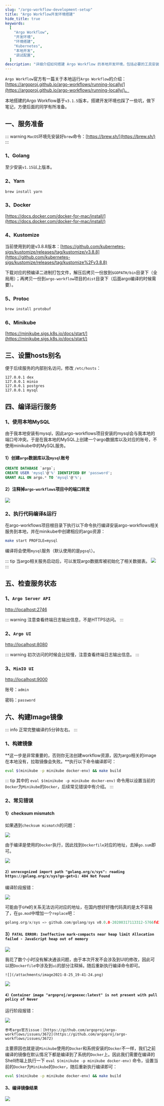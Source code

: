 ```yaml
---
slug: "/argo-workflow-development-setup"
title: "Argo Workflow开发环境搭建"
hide_title: true
keywords:
  [
    "Argo Workflow",
    "开发环境",
    "环境搭建",
    "Kubernetes",
    "本地开发",
    "调试配置",
  ]
description: "详细介绍如何搭建 Argo Workflow 的本地开发环境，包括必要的工具安装、配置步骤和开发调试指南"
---
```




`Argo Workflow`官方有一篇关于本地运行`Argo Workflow`的介绍：[https://argoproj.github.io/argo-workflows/running-locally/](https://argoproj.github.io/argo-workflows/running-locally/)。

本地搭建的Argo Workflow基于`v3.1.5`版本，搭建开发环境也踩了一些坑，做下笔记，方便后面的同学有所准备。

## 一、服务准备


::: warning
`MacOS`环境先安装好`brew`命令：[https://brew.sh/](https://brew.sh/)
:::

### 1、Golang

至少安装`v1.15`以上版本。

### 2、Yarn

```bash
brew install yarn
```

### 3、Docker

[https://docs.docker.com/docker-for-mac/install/](https://docs.docker.com/docker-for-mac/install/)

### 4、Kustomize

当前使用到的是v3.8.8版本：[https://github.com/kubernetes-sigs/kustomize/releases/tag/kustomize/v3.8.8](https://github.com/kubernetes-sigs/kustomize/releases/tag/kustomize%2Fv3.8.8)

下载对应的预编译二进制打包文件，解压后拷贝一份放到`$GOPATH/bin`目录下（全局用）；再拷贝一份到`argo-workflow`项目的`dist`目录下（后面argo编译的时候需要）。

### 5、Protoc

```bash
brew install protobuf
```

### 6、Minikube

[https://minikube.sigs.k8s.io/docs/start/](https://minikube.sigs.k8s.io/docs/start/)

## 三、设置hosts别名

便于后续服务的内部别名访问，修改 `/etc/hosts`：

```text
127.0.0.1 dex
127.0.0.1 minio
127.0.0.1 postgres
127.0.0.1 mysql
```

## 四、编译运行服务

### 1、使用本地MySQL

由于我本地安装有mysql，因此argo-workflows项目安装的mysql会与我本地的端口号冲突。于是在我本地的MySQL上创建一个argo数据库以及对应的账号，不使用minikube中的MySQL服务。

#### 1）创建`argo`数据库以及`mysql`账号

```sql
CREATE DATABASE `argo`;
CREATE USER 'mysql'@'%' IDENTIFIED BY 'password';
GRANT ALL ON argo.* TO 'mysql'@'%';
```

#### 2）注释掉`argo-workflows`项目中的端口转发

![](/attachments/image2021-8-9_16-34-51.png)

### 2、执行代码编译&运行

在argo-workflows项目根目录下执行以下命令执行编译安装argo-workflows相关服务到本地，并在minikube中创建相应的argo资源：

```bash
make start PROFILE=mysql
```

编译将会使用`mysql`服务（默认使用的是`pgsql`）。

::: tip
当argo相关服务启动后，可以发现argo数据库被初始化了相关数据表。
![](/attachments/image2021-8-9_16-36-46.png)
:::

## 五、检查服务状态

### 1、`Argo Server API`

[http://localhost:2746](http://localhost:2746)

::: warning
注意查看终端日志输出信息，不是HTTPS访问。
:::

### 2、`Argo UI`

[http://localhost:8080](http://localhost:8080)

::: warning
初次访问的时候会比较慢，注意查看终端日志输出信息。
:::

### 3、`MinIO UI`

[http://localhost:9000](http://localhost:9000) 

账号：`admin`

密码：`password`

## 六、构建Image镜像

::: info
正常完整编译约5分钟左右。
:::

### 1、构建镜像

**这一步是非常重要的，否则你无法创建workflow资源，因为argo相关的image在本地没有，拉取镜像会失败。**执行以下命令编译即可：

```bash
eval $(minikube -p minikube docker-env) && make build
```

::: tip
其中的 `eval $(minikube -p minikube docker-env)` 命令用以设置当前的`Docker`为`Minikube`的`Docker`，后续常见错误中有介绍。
:::

### 2、常见错误

#### 1）checksum mismatch

如果遇到`checksum mismatch`的问题：

![](/attachments/image2021-8-9_11-43-11.png)

由于编译是使用的`Docker`执行，因此找到`Dockerfile`对应的地址，去掉`go.sum`即可。

![](/attachments/image2021-8-23_16-53-20.png)

#### `2）unrecognized import path "golang.org/x/sys": reading https://golang.org/x/sys?go-get=1: 404 Not Found`

编译阶段报错：

![](/attachments/image2021-8-23_15-48-23.png)

可能由于`GFW`的关系无法访问对应的地址，在国内想好好撸代码真的是太不容易了，在`go.mod`中增加一个`replace`吧：

```go
golang.org/x/sys => github.com/golang/sys v0.0.0-20200317113312-5766fd39f98d
```

#### 3）`FATAL ERROR: Ineffective mark-compacts near heap limit Allocation failed - JavaScript heap out of memory`

![](/attachments/image2021-8-9_14-31-29.png)

我花了数个小时没有解决通该问题，由于本次开发不会涉及到UI的修改，因此可以把`Dockerfile`中涉及到`ui`的部分注释掉。随后重新执行编译命令即可。

`![](/attachments/image2021-8-25_19-41-24.png)  `

![](/attachments/image2021-8-25_19-41-14.png)

#### `4）Container image "argoproj/argoexec:latest" is not present with pull policy of Never`

运行阶段报错：

![](/attachments/image2021-8-9_15-43-55.png)

`参考argo官方issue：[https://github.com/argoproj/argo-workflows/issues/3672](https://github.com/argoproj/argo-workflows/issues/3672)`

主要原因也就是说`Minikube`使用的`Docker`和系统安装的`Docker`不一样，我们之前编译的镜像在默认情况下都是编译到了系统的`Docker`上。因此我们需要在编译的Shell终端上执行一下 `eval $(minikube -p minikube docker-env)` 命令，设置当前的`Docker`为`Minikube`的`Docker`，随后重新执行编译即可：

```bash
eval $(minikube -p minikube docker-env) && make build
```

#### 3、编译镜像结果

![](/attachments/image2021-8-9_15-9-35.png)